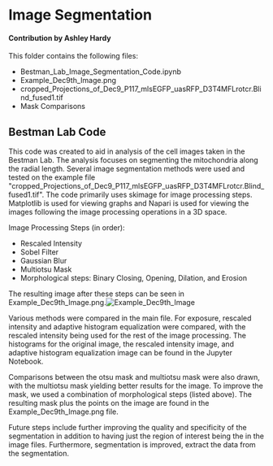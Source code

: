 # Image Segmentation
#### Contribution by Ashley Hardy

This folder contains the following files:

- Bestman_Lab_Image_Segmentation_Code.ipynb
- Example_Dec9th_Image.png
- cropped_Projections_of_Dec9_P117_mlsEGFP_uasRFP_D3T4MFLrotcr.Blind_fused1.tif
- Mask Comparisons

## Bestman Lab Code

This code was created to aid in analysis of the cell images taken in the Bestman Lab. The analysis focuses on segmenting the mitochondria along the radial length. Several image segmentation methods were used and tested on the example file "cropped_Projections_of_Dec9_P117_mlsEGFP_uasRFP_D3T4MFLrotcr.Blind_fused1.tif". The code primarily uses skimage for image processing steps. Matplotlib is used for viewing graphs and Napari is used for viewing the images following the image processing operations in a 3D space.

Image Processing Steps (in order):

- Rescaled Intensity
- Sobel Filter
- Gaussian Blur
- Multiotsu Mask
- Morphological steps: Binary Closing, Opening, Dilation, and Erosion

The resulting image after these steps can be seen in Example_Dec9th_Image.png.![Example_Dec9th_Image](https://user-images.githubusercontent.com/88122234/127952264-91d76d29-9c1a-461e-9ed3-3ee512f5705f.png)



Various methods were compared in the main file. For exposure, rescaled intensity and adaptive histogram equalization were compared, with the rescaled intensity being used for the rest of the image processing. The histograms for the original image, the rescaled intensity image, and adaptive histogram equalization image can be found in the Jupyter Notebook. 

Comparisons between the otsu mask and multiotsu mask were also drawn, with the multiotsu mask yielding better results for the image. To improve the mask, we used a combination of morphological steps (listed above). The resulting mask plus the points on the image are found in the Example_Dec9th_Image.png file.

Future steps include further improving the quality and specificity of the segmentation in addition to having just the region of interest being the in the image files.  Furthermore, segmentation is improved, extract the data from the segmentation.
